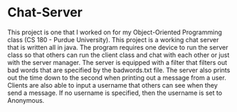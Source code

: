 # Chat-Server
This project is one that I worked on for my Object-Oriented Programming class (CS 180 - Purdue University). This project is a working chat server that is written all in java. The program requires one device to run the server class so that others can run the client class and chat with each other or just with the server manager. The server is equipped with a filter that filters out bad words that are specified by the badwords.txt file. The server also prints out the time down to the second when printing out a message from a user. Clients are also able to input a username that others can see when they send a message. If no username is specified, then the username is set to Anonymous.
